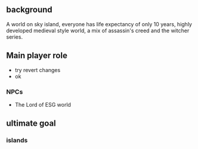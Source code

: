 ## background

A world on sky island, everyone has life expectancy of only 10 years, highly developed medieval style world, a mix of assassin's creed and the witcher series.
## Main player role

- try revert changes
- ok
### NPCs
- The Lord of ESG world
## ultimate goal
### islands

